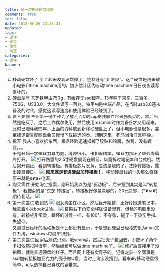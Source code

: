 ```yaml
---
title: 记一次移动硬盘维修
comments: true
toc: false
date: 2018-06-26 23:35:31
updated:
tags:
- 硬件
- 硬盘
- 维修
- 淘宝
categories:
- 硬件
banner:
---
```

1. 移动硬盘坏了
早上起来发现硬盘掉了。症状还有"非常烫"。这个硬盘是用来放小电影和time machine用的，初步估计因为自动time machiner日日夜夜读写累坏的。
2. 硬盘型号
东芝铁甲虫750g，有缓存无ssd缓存。13年购于京东，三百多，750G，USB3.0。大文件读写一百兆，铁甲虫是中端产品，在当时usb3.0还未普及的时代，感觉这读写速度和使用体验已经赚到了。
3. 要不要修
毕业第一份工作为了放几百G的sap安装软件兴致勃勃买的，然后当然是吃灰了，之后工作偶尔使用，然后使用macmini时作为备份才又用起来。  
此时已陪伴我四年，上面的资料放到新移动硬盘上了，但小电影也是很多，甚至挂迅雷百度网盘会员慢慢下载挑选的😏。想到这里，死马当活马医吧😂。
4. 拆开
我从小喜欢拆东西，根据经验迅速扣掉了胶贴和铭牌，然鹅，没有螺丝。。。  
于是开始一字螺丝刀暴力翘，缝隙很小，卡扣很结实，螺丝刀损坏了些外壳最终打开。
![](硬盘1.jpg)
打开熟悉的2.5寸硬盘展现在眼前，毕竟拆过笔记本和台式机。然后揭开锡纸，看到转接板。转接板芯片发黄，应该是烧的了。拔掉转接板，露出硬盘接口。
![](硬盘2.jpg)
**原来就是普通硬盘加转接板！**，移动硬盘线的一头那么奇怪原来就是sata+电源。
5. 购买零件
开始淘宝搜索，刚开始我以为是"驱动板"，后来搜到其实是叫"转接板"，我搜索的是"东芝 转接板"，转接板好像是兼容的。20元包邮，(*❦ω❦)期待复活。
![](硬盘3.jpg)
6. 第一次尝试
收到货
![](硬盘4.jpg)
跟女票坐在小区，然后我开始整，正好给她送笔记本，我拿着小米book试验。
![](硬盘5.jpg)
结果右下角安全移除设备里有，但我的电脑里没有。转接板非常烫，跟坏的时候一样，有100°，不夸张，碰了一下烫伤手指。失望😔。  
又测试已经坏的驱动板是什么都没有显示，于是想到硬盘已经格式化为mac文件系统，windows可能不识别。  
7. 第二次尝试
回家后测试识别，哦yeah😀，然后把壳子装回去，即使坏了两个卡扣依然扣得很牢，然后继续可以做time machine了。
![](硬盘6.jpg)
修好后直接用了没拍图，就是普通硬盘的样子。而且网上还有卖壳子的。记得之前一个同事是ssd加转接板加亚克力的壳子做U盘，当时上淘宝没搜到。看来diy移动硬盘很简单，可以选择自己喜欢的容量来。
